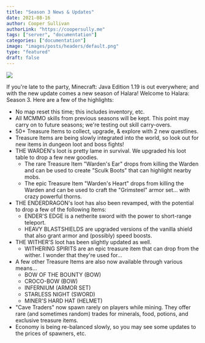 ```yaml
---
title: "Season 3 News & Updates"
date: 2021-08-16
author: Cooper Sullivan
authorLink: "https://coopersully.me"
tags: ["server", "documentation"]
categories: ["documentation"]
image: "images/posts/headers/default.png"
type: "featured"
draft: false
---
```


![](https://i.imgur.com/QjwwESV.png)

If you're late to the party, Minecraft: Java Edition 1.19 is out everywhere; and with the new update
comes a new season of Halara! Welcome to Halara: Season 3. Here are a few of the highlights:
	
- No map reset this time; this includes inventory, etc.
- All MCMMO skills from previous seasons will be kept. This point may carry on to future seasons; we're testing out skill carry-overs.
- 50+ Treasure Items to collect, upgrade, & explore with 2 new questlines.
- Treasure Items are being slowly integrated into the world, so look out for new items in dungeon loot and boss fights!
- THE WARDEN's loot is pretty lame in survival. We upgraded his loot table to drop a few new goodies.
    * The rare Treasure Item "Warden's Ear" drops from killing the Warden and can be used to create "Sculk Boots" that can highlight nearby mobs.
    * The epic Treasure Item "Warden's Heart" drops from killing the Warden and can be used to craft the "Grimsteel" armor set... with crazy powerful thorns.
- THE ENDERDRAGON's loot has also been revamped, with the potential to drop a few of the following items:
    * ENDER'S EDGE is a netherite sword with the power to short-range teleport.
    * HEAVY BLASTSHIELDS are upgraded versions of the vanilla shield that also grant armor and (possibly) speed boosts.
- THE WITHER'S loot has been slightly updated as well.
    * WITHERING SPIRITS are an epic treasure item that can drop from the wither. I wonder that they're used for...
- A few other Treasure Items are also now available through various means...
    * BOW OF THE BOUNTY (BOW)
    * CROCO-BOW (BOW)
    * INFERNIUM (ARMOR SET)
    * STARLESS NIGHT (SWORD)
    * MINER'S HARD HAT (HELMET)
- "Cave Traders" now spawn rarely on players while mining. They offer rare (and sometimes random) trades for minerals, food, potions, and exclusive treasure items.
- Economy is being re-balanced slowly, so you may see some updates to the prices of spawners, etc.